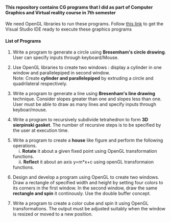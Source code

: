#### This repository contains CG programs that I did as part of Computer Graphics and Virtual reality course in 7th semester

We need OpenGL libraries to run these programs. Follow [this link](https://www.absingh.com/opengl/) to get the Visual Studio IDE ready to execute these graphics programs

#### List of Programs

1. Write a program to generate a circle using **Bresemham's circle drawing**. User can specify inputs through keyboard/Mouse.

2. Use OpenGL libraries to create two windows : display a cylinder in one window and parallelepiped in second window.
   <br> Note: Create **cylinder and parallelepiped** by extruding a circle and quadrilateral respectively.

3. Write a program to generate a line using **Bresenham's line drawing** technique. Consider slopes greater than one and slopes less than one. User must be able to draw as many lines and specify inputs through keyboar/mouse.

4. Write a program to recursively subdivide tetrahedron to form **3D sierpinski gasket**. The number of recursive steps is to be specified by the user at execution time.

5. Write a program to create a **house** like figure and perform the following operations. <br>
   &emsp; i. **Rotate** it about a given fixed point using OpenGL transformation functions. <br>
   &emsp; ii. **Reflect** it about an axis y=m\*x+c using openGL transformaion functions.

6. Design and develop a program using OpenGL to create two windows. Draw a rectangle of specified width and height by setting four colors to its corners in the first window. In the second window, draw the same **rectangle and spin** it continously. Use the double buffer concept.

7. Write a program to create a color cube and spin it using OpenGL transformations. The output must be adjusted suitably when the window is resized or moved to a new position.
